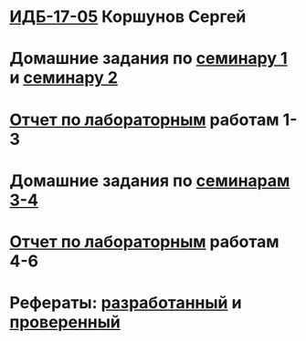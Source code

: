 # [ИДБ-17-05](https://github.com/stankin/design-part-1/wiki/list-idb-17-05) Коршунов Сергей

# Домашние задания по [семинару 1](https://github.com/stankin/design-part-1/wiki/sem1#%D0%98%D0%94%D0%91-17-05) и [семинару 2](https://github.com/stankin/design-part-1/wiki/sem2#%D0%98%D0%94%D0%91-17-05)

# [Отчет по лабораторным](https://github.com/korshunoffS/korshunoffS.github.io/wiki/Лабораторные-работы-1-3) работам 1-3

# Домашние задания по [семинарам 3-4](https://github.com/korshunoffS/korshunoffS.github.io/wiki/Деловая-игра) 

# [Отчет по лабораторным]() работам 4-6

# Рефераты: [разработанный](https://github.com/stankin/design-part-1/wiki/exam14-5) и [проверенный](https://github.com/stankin/design-part-1/wiki/exam14-3)

